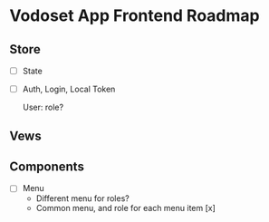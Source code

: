 
# Vodoset App Frontend Roadmap



## Store

- [ ] State

- [ ] Auth, Login, Local Token

    User: role?

## Vews

## Components

- [ ] Menu
    - Different menu for roles?
    - Common menu, and role for each menu item [x]

